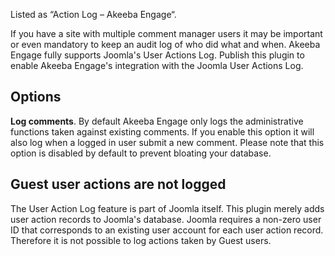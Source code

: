 Listed as “Action Log – Akeeba Engage“.

If you have a site with multiple comment manager users it may be important or even mandatory to keep an audit log of who did what and when. Akeeba Engage fully supports Joomla's User Actions Log. Publish this plugin to enable Akeeba Engage's integration with the Joomla User Actions Log.

## Options

**Log comments**. By default Akeeba Engage only logs the administrative functions taken against existing comments. If you enable this option it will also log when a logged in user submit a new comment. Please note that this option is disabled by default to prevent bloating your database.

## Guest user actions are not logged

The User Action Log feature is part of Joomla itself. This plugin merely adds user action records to Joomla's database. Joomla requires a non-zero user ID that corresponds to an existing user account for each user action record. Therefore it is not possible to log actions taken by Guest users.